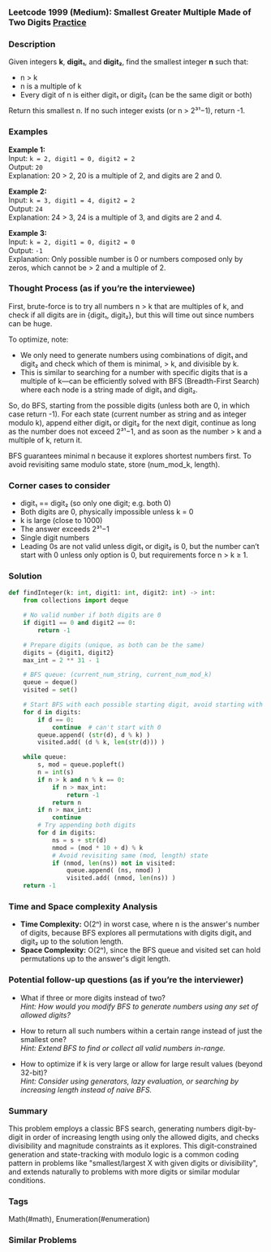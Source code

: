 ### Leetcode 1999 (Medium): Smallest Greater Multiple Made of Two Digits [Practice](https://leetcode.com/problems/smallest-greater-multiple-made-of-two-digits)

### Description  
Given integers **k**, **digit₁**, and **digit₂**, find the smallest integer **n** such that:
- n > k  
- n is a multiple of k  
- Every digit of n is either digit₁ or digit₂ (can be the same digit or both)

Return this smallest n. If no such integer exists (or n > 2³¹−1), return -1.

### Examples  

**Example 1:**  
Input: `k = 2, digit1 = 0, digit2 = 2`  
Output: `20`  
Explanation: 20 > 2, 20 is a multiple of 2, and digits are 2 and 0.

**Example 2:**  
Input: `k = 3, digit1 = 4, digit2 = 2`  
Output: `24`  
Explanation: 24 > 3, 24 is a multiple of 3, and digits are 2 and 4.

**Example 3:**  
Input: `k = 2, digit1 = 0, digit2 = 0`  
Output: `-1`  
Explanation: Only possible number is 0 or numbers composed only by zeros, which cannot be > 2 and a multiple of 2.

### Thought Process (as if you’re the interviewee)  
First, brute-force is to try all numbers n > k that are multiples of k, and check if all digits are in \{digit₁, digit₂\}, but this will time out since numbers can be huge.

To optimize, note:
- We only need to generate numbers using combinations of digit₁ and digit₂ and check which of them is minimal, > k, and divisible by k.
- This is similar to searching for a number with specific digits that is a multiple of k—can be efficiently solved with BFS (Breadth-First Search) where each node is a string made of digit₁ and digit₂.

So, do BFS, starting from the possible digits (unless both are 0, in which case return -1). For each state (current number as string and as integer modulo k), append either digit₁ or digit₂ for the next digit, continue as long as the number does not exceed 2³¹−1, and as soon as the number > k and a multiple of k, return it.

BFS guarantees minimal n because it explores shortest numbers first. To avoid revisiting same modulo state, store (num\_mod\_k, length).

### Corner cases to consider  
- digit₁ == digit₂ (so only one digit; e.g. both 0)  
- Both digits are 0, physically impossible unless k = 0  
- k is large (close to 1000)  
- The answer exceeds 2³¹−1  
- Single digit numbers  
- Leading 0s are not valid unless digit₁ or digit₂ is 0, but the number can’t start with 0 unless only option is 0, but requirements force n > k ≥ 1.

### Solution

```python
def findInteger(k: int, digit1: int, digit2: int) -> int:
    from collections import deque

    # No valid number if both digits are 0
    if digit1 == 0 and digit2 == 0:
        return -1

    # Prepare digits (unique, as both can be the same)
    digits = {digit1, digit2}
    max_int = 2 ** 31 - 1

    # BFS queue: (current_num_string, current_num_mod_k)
    queue = deque()
    visited = set()

    # Start BFS with each possible starting digit, avoid starting with 0
    for d in digits:
        if d == 0:
            continue  # can't start with 0
        queue.append( (str(d), d % k) )
        visited.add( (d % k, len(str(d))) )

    while queue:
        s, mod = queue.popleft()
        n = int(s)
        if n > k and n % k == 0:
            if n > max_int:
                return -1
            return n
        if n > max_int:
            continue
        # Try appending both digits
        for d in digits:
            ns = s + str(d)
            nmod = (mod * 10 + d) % k
            # Avoid revisiting same (mod, length) state
            if (nmod, len(ns)) not in visited:
                queue.append( (ns, nmod) )
                visited.add( (nmod, len(ns)) )
    return -1
```

### Time and Space complexity Analysis  

- **Time Complexity:** O(2ⁿ) in worst case, where n is the answer's number of digits, because BFS explores all permutations with digits digit₁ and digit₂ up to the solution length.
- **Space Complexity:** O(2ⁿ), since the BFS queue and visited set can hold permutations up to the answer's digit length.

### Potential follow-up questions (as if you’re the interviewer)  

- What if three or more digits instead of two?  
  *Hint: How would you modify BFS to generate numbers using any set of allowed digits?*

- How to return all such numbers within a certain range instead of just the smallest one?  
  *Hint: Extend BFS to find or collect all valid numbers in-range.*

- How to optimize if k is very large or allow for large result values (beyond 32-bit)?  
  *Hint: Consider using generators, lazy evaluation, or searching by increasing length instead of naive BFS.*

### Summary
This problem employs a classic BFS search, generating numbers digit-by-digit in order of increasing length using only the allowed digits, and checks divisibility and magnitude constraints as it explores. This digit-constrained generation and state-tracking with modulo logic is a common coding pattern in problems like "smallest/largest X with given digits or divisibility", and extends naturally to problems with more digits or similar modular conditions.

### Tags
Math(#math), Enumeration(#enumeration)

### Similar Problems
